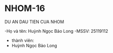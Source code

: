 # NHOM-16
DU AN DAU TIEN CUA NHOM

-Họ và tên: Huỳnh Ngọc Bảo Long
-MSSV: 25119112

+ thành viên:
+ Huỳnh Ngọc Bảo Long

